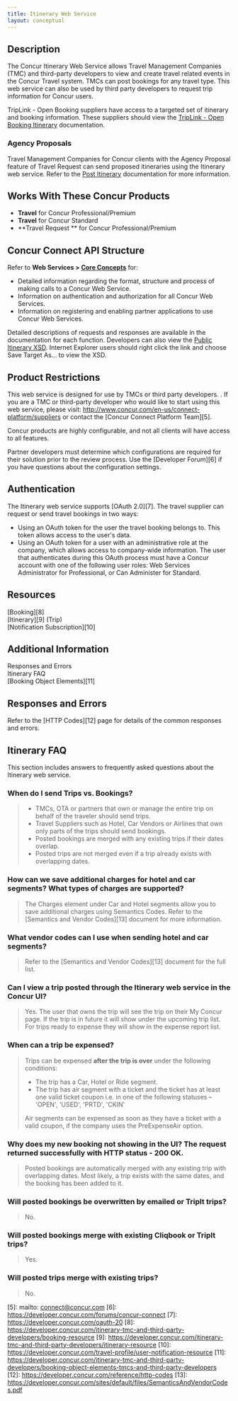 ```yaml
---
title: Itinerary Web Service
layout: conceptual
---
```


## Description
The Concur Itinerary Web Service allows Travel Management Companies (TMC) and third-party developers to view and create travel related events in the Concur Travel system. TMCs can post bookings for any travel type. This web service can also be used by third party developers to request trip information for Concur users.

TripLink - Open Booking suppliers have access to a targeted set of itinerary and booking information. These suppliers should view the [TripLink - Open Booking Itinerary][1] documentation.

###  Agency Proposals
Travel Management Companies for Concur clients with the Agency Proposal feature of Travel Request can send proposed itineraries using the Itinerary web service. Refer to the [Post Itinerary][2] documentation for more information.

## Works With These Concur Products
* **Travel** for Concur Professional/Premium
* **Travel** for Concur Standard
* **Travel Request ** for Concur Professional/Premium

## Concur Connect API Structure
Refer to **Web Services > [Core Concepts][3]** for:
* Detailed information regarding the format, structure and process of making calls to a Concur Web Service.
* Information on authentication and authorization for all Concur Web Services.
* Information on registering and enabling partner applications to use Concur Web Services.

Detailed descriptions of requests and responses are available in the documentation for each function. Developers can also view the [Public Itinerary XSD][4]. Internet Explorer users should right click the link and choose Save Target As... to view the XSD.

## Product Restrictions
This web service is designed for use by TMCs or third party developers. . If you are a TMC or third-party developer who would like to start using this web service, please visit: <http://www.concur.com/en-us/connect-platform/suppliers> or contact the [Concur Connect Platform Team][5].

Concur products are highly configurable, and not all clients will have access to all features.

Partner developers must determine which configurations are required for their solution prior to the review process. Use the [Developer Forum][6] if you have questions about the configuration settings.

## Authentication
The Itinerary web service supports [OAuth 2.0][7]. The travel supplier can request or send travel bookings in two ways:

* Using an OAuth token for the user the travel booking belongs to. This token allows access to the user's data.
* Using an OAuth token for a user with an administrative role at the company, which allows access to company-wide information. The user that authenticates during this OAuth process must have a Concur account with one of the following user roles: Web Services Administrator for Professional, or Can Administer for Standard.

## Resources
[Booking][8]  
[Itinerary][9] (Trip)  
[Notification Subscription][10]  

## Additional Information
Responses and Errors  
Itinerary FAQ  
[Booking Object Elements][11]  

##  Responses and Errors
Refer to the [HTTP Codes][12] page for details of the common responses and errors.

##  Itinerary FAQ
This section includes answers to frequently asked questions about the Itinerary web service.

###  When do I send Trips vs. Bookings?
> * TMCs, OTA or partners that own or manage the entire trip on behalf of the traveler should send trips.
> * Travel Suppliers such as Hotel, Car Vendors or Airlines that own only parts of the trips should send bookings.
> * Posted bookings are merged with any existing trips if their dates overlap.
> * Posted trips are not merged even if a trip already exists with overlapping dates.

###  How can we save additional charges for hotel and car segments? What types of charges are supported?
> The Charges element under Car and Hotel segments allow you to save additional charges using Semantics Codes. Refer to the [Semantics and Vendor Codes][13] document for more information.

###  What vendor codes can I use when sending hotel and car segments?
> Refer to the [Semantics and Vendor Codes][13] document for the full list.

###  Can I view a trip posted through the Itinerary web service in the Concur UI?
> Yes. The user that owns the trip will see the trip on their My Concur page. If the trip is in future it will show under the upcoming trip list. For trips ready to expense they will show in the expense report list.

###  When can a trip be expensed?
> Trips can be expensed **after the trip is over** under the following conditions:
>
> * The trip has a Car, Hotel or Ride segment.
> * The trip has air segment with a ticket and the ticket has at least one valid ticket coupon i.e. in one of the following statuses –  'OPEN', 'USED', 'PRTD', 'CKIN'
>
> Air segments can be expensed as soon as they have a ticket with a valid coupon, if the company uses the PreExpenseAir option.

###  Why does my new booking not showing in the UI? The request returned successfully with HTTP status - 200 OK.
> Posted bookings are automatically merged with any existing trip with overlapping dates. Most likely, a trip exists with the same dates, and the booking has been added to it.

###  Will posted bookings be overwritten by emailed or TripIt trips? 
> No.

###  Will posted bookings merge with existing Cliqbook or TripIt trips? 
> Yes.

###  Will posted trips merge with existing trips? 
> No.

[1]: https://developer.concur.com/itinerary-triplink-suppliers
[2]: https://developer.concur.com/itinerary-tmc-and-third-party-developers/itinerary-resource/itinerary-resource-post
[3]: https://developer.concur.com/api-documentation/core-concepts
[4]: https://developer.concur.com/sites/default/files/ItinServices_Public_0.xsd
[5]: mailto: connect@concur.com
[6]: https://developer.concur.com/forums/concur-connect
[7]: https://developer.concur.com/oauth-20
[8]: https://developer.concur.com/itinerary-tmc-and-third-party-developers/booking-resource
[9]: https://developer.concur.com/itinerary-tmc-and-third-party-developers/itinerary-resource
[10]: https://developer.concur.com/travel-profile/user-notification-resource
[11]: https://developer.concur.com/itinerary-tmc-and-third-party-developers/booking-object-elements-tmcs-and-third-party-developers
[12]: https://developer.concur.com/reference/http-codes
[13]: https://developer.concur.com/sites/default/files/SemanticsAndVendorCodes.pdf
